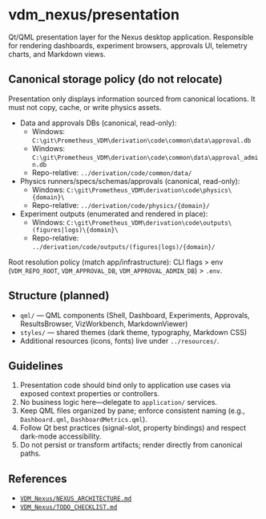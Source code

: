 # vdm_nexus/presentation

Qt/QML presentation layer for the Nexus desktop application. Responsible for rendering dashboards, experiment browsers, approvals UI, telemetry charts, and Markdown views.

## Canonical storage policy (do not relocate)

Presentation only displays information sourced from canonical locations. It must not copy, cache, or write physics assets.

- Data and approvals DBs (canonical, read-only):
  - Windows: `C:\git\Prometheus_VDM\derivation\code\common\data\approval.db`
  - Windows: `C:\git\Prometheus_VDM\derivation\code\common\data\approval_admin.db`
  - Repo-relative: `../derivation/code/common/data/`
- Physics runners/specs/schemas/approvals (canonical, read-only):
  - Windows: `C:\git\Prometheus_VDM\derivation\code\physics\{domain}\`
  - Repo-relative: `../derivation/code/physics/{domain}/`
- Experiment outputs (enumerated and rendered in place):
  - Windows: `C:\git\Prometheus_VDM\derivation\code\outputs\(figures|logs)\{domain}\`
  - Repo-relative: `../derivation/code/outputs/(figures|logs)/{domain}/`

Root resolution policy (match app/infrastructure): CLI flags > env (`VDM_REPO_ROOT`, `VDM_APPROVAL_DB`, `VDM_APPROVAL_ADMIN_DB`) > `.env`.

## Structure (planned)

- `qml/` — QML components (Shell, Dashboard, Experiments, Approvals, ResultsBrowser, VizWorkbench, MarkdownViewer)
- `styles/` — shared themes (dark theme, typography, Markdown CSS)
- Additional resources (icons, fonts) live under `../resources/`.

## Guidelines

1. Presentation code should bind only to application use cases via exposed context properties or controllers.
2. No business logic here—delegate to `application/` services.
3. Keep QML files organized by pane; enforce consistent naming (e.g., `Dashboard.qml`, `DashboardMetrics.qml`).
4. Follow Qt best practices (signal-slot, property bindings) and respect dark-mode accessibility.
5. Do not persist or transform artifacts; render directly from canonical paths.

## References

- [`VDM_Nexus/NEXUS_ARCHITECTURE.md`](../../VDM_Nexus/NEXUS_ARCHITECTURE.md:31)
- [`VDM_Nexus/TODO_CHECKLIST.md`](../../VDM_Nexus/TODO_CHECKLIST.md:115)